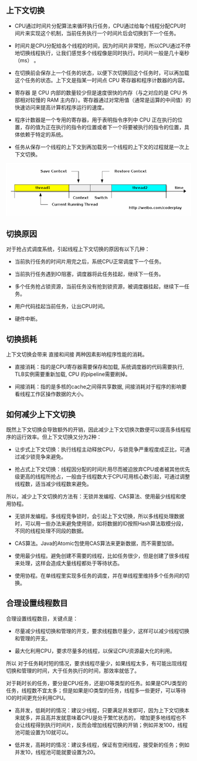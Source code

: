 
## 上下文切换

- CPU通过时间片分配算法来循环执行任务，CPU通过给每个线程分配CPU时间片来实现这个机制，当前任务执行一个时间片后会切换到下一个任务。

- 时间片是CPU分配给各个线程的时间，因为时间片非常短，所以CPU通过不停地切换线程执行，让我们感觉多个线程像是同时执行。时间片一般是几十毫秒（ms） 。

- 在切换前会保存上一个任务的状态，以便下次切换回这个任务时，可以再加载这个任务的状态。上下文是指某一时间点 CPU 寄存器和程序计数器的内容。

- 寄存器 是 CPU 内部的数量较少但是速度很快的内存（与之对应的是 CPU 外部相对较慢的 RAM 主内存）。寄存器通过对常用值（通常是运算的中间值）的快速访问来提高计算机程序运行的速度。

- 程序计数器是一个专用的寄存器，用于表明指令序列中 CPU 正在执行的位置，存的值为正在执行的指令的位置或者下一个将要被执行的指令的位置，具体依赖于特定的系统。

- 任务从保存一个线程的上下文到再加载另一个线程的上下文的过程就是一次上下文切换。
    
![context-switch](../../../../resources/images/concurrent/context-switch.png)  
    


## 切换原因
对于抢占式调度系统，引起线程上下文切换的原因有以下几种：
    
- 当前执行任务的时间片用完之后，系统CPU正常调度下一个任务。

- 当前执行任务遇到IO阻塞，调度器将此任务挂起，继续下一任务。

- 多个任务抢占锁资源，当前任务没有抢到锁资源，被调度器挂起，继续下一任务。

- 用户代码挂起当前任务，让出CPU时间。

- 硬件中断。
    


## 切换损耗
上下文切换会带来 直接和间接 两种因素影响程序性能的消耗。

- 直接消耗：指的是CPU寄存器需要保存和加载, 系统调度器的代码需要执行, TLB实例需要重新加载, CPU 的pipeline需要刷掉。

- 间接消耗：指的是多核的cache之间得共享数据, 间接消耗对于程序的影响要看线程工作区操作数据的大小。
    


## 如何减少上下文切换
既然上下文切换会导致额外的开销，因此减少上下文切换次数便可以提高多线程程序的运行效率。但上下文切换又分为2种：

- 让步式上下文切换：执行线程主动释放CPU，与锁竞争严重程度成正比，可通过减少锁竞争来避免。

- 抢占式上下文切换：线程因分配的时间片用尽而被迫放弃CPU或者被其他优先级更高的线程所抢占，一般由于线程数大于CPU可用核心数引起，可通过调整线程数，适当减少线程数来避免。
    

所以，减少上下文切换的方法有：无锁并发编程、CAS算法、使用最少线程和使用协程。

- 无锁并发编程。多线程竞争锁时，会引起上下文切换，所以多线程处理数据时，可以用一些办法来避免使用锁，如将数据的ID按照Hash算法取模分段，不同的线程处理不同段的数据。

- CAS算法。Java的Atomic包使用CAS算法来更新数据，而不需要加锁。

- 使用最少线程。避免创建不需要的线程，比如任务很少，但是创建了很多线程来处理，这样会造成大量线程都处于等待状态。

- 使用协程。在单线程里实现多任务的调度，并在单线程里维持多个任务间的切换。
    


## 合理设置线程数目
合理设置线程数目，关键点是：

- 尽量减少线程切换和管理的开支，要求线程数尽量少，这样可以减少线程切换和管理的开支。

- 最大化利用CPU，要求尽量多的线程，以保证CPU资源最大化的利用。
    
所以 对于任务耗时短的情况，要求线程尽量少，如果线程太多，有可能出现线程切换和管理的时间，大于任务执行的时间，那效率就低了。
    
对于耗时长的任务，要分是CPU任务，还是IO等类型的任务。如果是CPU类型的任务，线程数不宜太多；但是如果是IO类型的任务，线程多一些更好，可以等待IO的时间更充分利用CPU。
    
- 高并发，低耗时的情况：建议少线程，只要满足并发即可，因为上下文切换本来就多，并且高并发就意味着CPU是处于繁忙状态的， 增加更多地线程也不会让线程得到执行时间片，反而会增加线程切换的开销；例如并发100，线程池可能设置为10就可以。

- 低并发，高耗时的情况：建议多线程，保证有空闲线程，接受新的任务；例如并发10，线程池可能就要设置为20。



